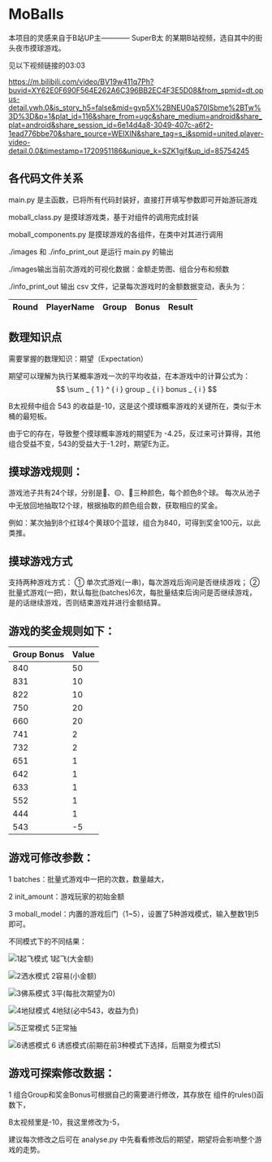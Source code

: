 # MoBalls

本项目的灵感来自于B站UP主———— SuperB太 的某期B站视频，选自其中的街头夜市摸球游戏。

见以下视频链接的03:03 

https://m.bilibili.com/video/BV19w411q7Ph?buvid=XY62E0F690F564E262A6C396BB2EC4F3E5D08&from_spmid=dt.opus-detail.ywh.0&is_story_h5=false&mid=gvp5X%2BNEU0aS70ISbme%2BTw%3D%3D&p=1&plat_id=116&share_from=ugc&share_medium=android&share_plat=android&share_session_id=6e14d4a8-3049-407c-a6f2-1ead776bbe70&share_source=WEIXIN&share_tag=s_i&spmid=united.player-video-detail.0.0&timestamp=1720951186&unique_k=SZK1gjf&up_id=85754245

## 各代码文件关系
main.py 是主函数，已将所有代码封装好，直接打开填写参数即可开始游玩游戏

moball_class.py 是摸球游戏类，基于对组件的调用完成封装

moball_components.py 是摸球游戏的各组件，在类中对其进行调用

./images 和 ./info_print_out 是运行 main.py 的输出

./images输出当前次游戏的可视化数据：金额走势图、组合分布和频数

./info_print_out 输出 csv 文件，记录每次游戏时的金额数据变动，表头为：

| Round | PlayerName | Group | Bonus | Result |
|-------|------------|-------|-------|--------|

## 数理知识点
需要掌握的数理知识：期望（Expectation）

期望可以理解为执行某概率游戏一次的平均收益，在本游戏中的计算公式为：
$$
\sum _ { 1 } ^ { i } group _ { i } bonus _ { i }
$$


B太视频中组合 543 的收益是-10，这是这个摸球概率游戏的关键所在，类似于木桶的最短板。

由于它的存在，导致整个摸球概率游戏的期望E为 -4.25，反过来可计算得，其他组合受益不变，543的受益大于-1.2时，期望E为正。

## 摸球游戏规则：
游戏池子共有24个球，分别是🔴、🟡、🔵三种颜色，每个颜色8个球。
每次从池子中无放回地抽取12个球，根据抽取的颜色组合数，获取相应的奖金。

例如：某次抽到8个红球4个黄球0个蓝球，组合为840，可得到奖金100元，以此类推。


## 摸球游戏方式
支持两种游戏方式：
① 单次式游戏(一串)，每次游戏后询问是否继续游戏；
② 批量式游戏(一把)，默认每批(batches)6次，每批量结束后询问是否继续游戏，
是的话继续游戏，否则结束游戏并进行金额结算。


## 游戏的奖金规则如下：
| Group Bonus | Value |
|-------------|-------|
| 840         | 50    |
| 831         | 10    |
| 822         | 10    |
| 750         | 20    |
| 660         | 20    |
| 741         | 2     |
| 732         | 2     |
| 651         | 1     |
| 642         | 1     |
| 633         | 1     |
| 552         | 1     |
| 444         | 1     |
| 543         | -5    |


## 游戏可修改参数：
1 batches：批量式游戏中一把的次数，数量越大，

2 init_amount：游戏玩家的初始金额

3 moball_model：内置的游戏后门（1~5），设置了5种游戏模式，输入整数1到5即可。

不同模式下的不同结果：

![](https://github.com/Trampoline811/MoBalls/blob/main/images/gt0714_2205.png "1起飞模式")
1起飞(大金额)

![](https://github.com/Trampoline811/MoBalls/blob/main/images/gt0714_2210.png "2洒水模式")
2容易(小金额)

![](https://github.com/Trampoline811/MoBalls/blob/main/images/gt0714_2211.png "3佛系模式")
3平(每批次期望为0)

![](https://github.com/Trampoline811/MoBalls/blob/main/images/gt0714_2216.png "4地狱模式")
4地狱(必中543，收益为负)

![](https://github.com/Trampoline811/MoBalls/blob/main/images/gt0714_2215.png "5正常模式")
5正常抽

![](https://github.com/Trampoline811/MoBalls/blob/main/images/tram0717_1135.png "6诱惑模式")
6 诱惑模式(前期在前3种模式下选择，后期变为模式5)


## 游戏可探索修改数据：
1 组合Group和奖金Bonus可根据自己的需要进行修改，其存放在 组件的rules()函数下，

  B太视频里是-10，我这里修改为-5，

  建议每次修改之后可在 analyse.py 中先看看修改后的期望，期望将会影响整个游戏的走势。








